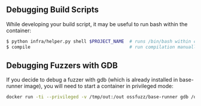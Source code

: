 ## Debugging Build Scripts

While developing your build script, it may be useful to run bash within the
container:

```bash
$ python infra/helper.py shell $PROJECT_NAME  # runs /bin/bash within container
$ compile                                     # run compilation manually
```

## Debugging Fuzzers with GDB

If you decide to debug a fuzzer with gdb (which is already installed in base-runner image),
you will need to start a container in privileged mode:

```bash
docker run -ti --privileged -v /tmp/out:/out ossfuzz/base-runner gdb /out/fuzzer_name
```
